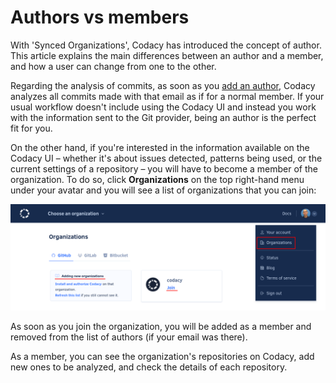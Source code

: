 # Authors vs members

With 'Synced Organizations', Codacy has introduced the concept of author. This article explains the main differences between an author and a member, and how a user can change from one to the other.

Regarding the analysis of commits, as soon as you [add an author](adding-and-managing-authors.md), Codacy analyzes all commits made with that email as if for a normal member. If your usual workflow doesn't include using the Codacy UI and instead you work with the information sent to the Git provider, being an author is the perfect fit for you.

On the other hand, if you're interested in the information available on the Codacy UI – whether it's about issues detected, patterns being used, or the current settings of a repository – you will have to become a member of the organization. To do so, click **Organizations** on the top right-hand menu under your avatar and you will see a list of organizations that you can join:

![Adding an organization](images/organization-join.png)

As soon as you join the organization, you will be added as a member and removed from the list of authors (if your email was there).

As a member, you can see the organization's repositories on Codacy, add new ones to be analyzed, and check the details of each repository.
